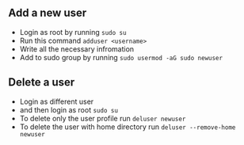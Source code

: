 ## Add a new user
* Login as root by running `sudo su`
* Run this command `adduser <username>`
* Write all the necessary infromation
* Add to sudo group by running `sudo usermod -aG sudo newuser`

## Delete a user
* Login as different user
* and then login as root `sudo su`
* To delete only the user profile run `deluser newuser`
* To delete the user with home directory run `deluser --remove-home newuser`
